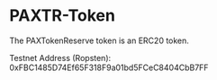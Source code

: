 # PAXTR-Token

The PAXTokenReserve token is an ERC20 token.

Testnet Address (Ropsten): 0xFBC1485D74Ef65F318F9a01bd5FCeC8404CbB7FF
